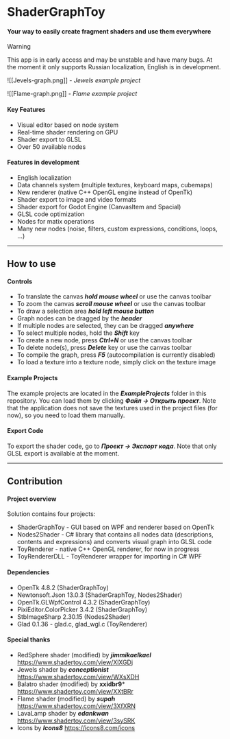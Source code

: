 # ShaderGraphToy
#### Your way to easily create fragment shaders and use them everywhere
>[!warning]
>This app is in early access and may be unstable and have many bugs. At the moment it only supports Russian localization, English is in development.

![[Jevels-graph.png]]
*- Jewels example project*

![[Flame-graph.png]]
*- Flame example project*

#### Key Features
- Visual editor based on node system
- Real-time shader rendering on GPU
- Shader export to GLSL
- Over 50 available nodes

#### Features in development
- English localization
- Data channels system (multiple textures, keyboard maps, cubemaps)
- New renderer (native C++ OpenGL engine instead of OpenTk)
- Shader export to image and video formats
- Shader export for Godot Engine (CanvasItem and Spacial)
- GLSL code optimization
- Nodes for matix operations
- Many new nodes (noise, filters, custom expressions, conditions, loops, ...)
___

## How to use

#### Controls
- To translate the canvas ***hold mouse wheel*** or use the canvas toolbar
- To zoom the canvas ***scroll mouse wheel*** or use the canvas toolbar
- To draw a selection area ***hold left mouse button***
- Graph nodes can be dragged by the ***header***
- If multiple nodes are selected, they can be dragged ***anywhere***
- To select multiple nodes, hold the ***Shift*** key
- To create a new node, press ***Ctrl+N*** or use the canvas toolbar
- To delete node(s), press ***Delete*** key or use the canvas toolbar
- To compile the graph, press ***F5*** (autocompilation is currently disabled)
- To load a texture into a texture node, simply click on the texture image

#### Example Projects
The example projects are located in the ***ExampleProjects*** folder in this repository. You can load them by clicking ***Файл -> Открыть проект***. Note that the application does not save the textures used in the project files (for now), so you need to load them manually.

#### Export Code
To export the shader code, go to ***Проект -> Экспорт кода***. Note that only GLSL export is available at the moment.
___

## Contribution
#### Project overview
Solution contains four projects:
- ShaderGraphToy - GUI based on WPF and renderer based on OpenTk
- Nodes2Shader - C# library that contains all nodes data (descriptions, contents and expressions) and converts visual graph into GLSL code
- ToyRenderer - native C++ OpenGL renderer, for now in progress
- ToyRendererDLL - ToyRenderer wrapper for importing in C# WPF

#### Dependencies
- OpenTk 4.8.2 (ShaderGraphToy)
- Newtonsoft.Json 13.0.3 (ShaderGraphToy, Nodes2Shader)
- OpenTk.GLWpfControl 4.3.2 (ShaderGraphToy)
- PixiEditor.ColorPicker 3.4.2 (ShaderGraphToy)
- StbImageSharp 2.30.15 (Nodes2Shader)
- Glad 0.1.36 - glad.c, glad_wgl.c (ToyRenderer)

#### Special thanks
- RedSphere shader (modified) by ***jimmikaelkael*** https://www.shadertoy.com/view/XlXGDj
- Jewels shader by ***conceptionist*** https://www.shadertoy.com/view/WXsXDH
- Balatro shader (modified) by **xxidbr9*** https://www.shadertoy.com/view/XXtBRr
- Flame shader (modified) by ***supah*** https://www.shadertoy.com/view/3XfXRN
- LavaLamp shader by ***edankwan*** https://www.shadertoy.com/view/3sySRK
- Icons by ***Icons8*** https://icons8.com/icons
